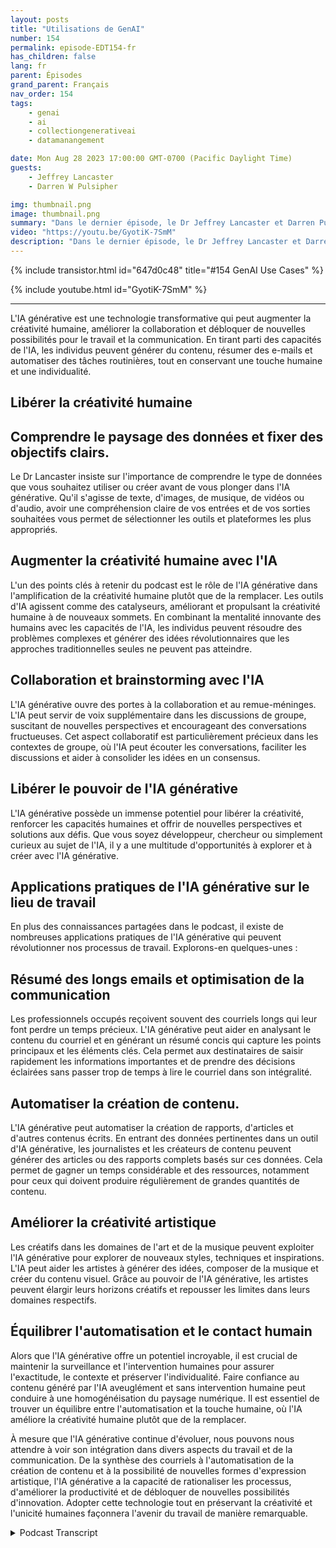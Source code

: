 ```yaml
---
layout: posts
title: "Utilisations de GenAI"
number: 154
permalink: episode-EDT154-fr
has_children: false
lang: fr
parent: Épisodes
grand_parent: Français
nav_order: 154
tags:
    - genai
    - ai
    - collectiongenerativeai
    - datamanangement

date: Mon Aug 28 2023 17:00:00 GMT-0700 (Pacific Daylight Time)
guests:
    - Jeffrey Lancaster
    - Darren W Pulsipher

img: thumbnail.png
image: thumbnail.png
summary: "Dans le dernier épisode, le Dr Jeffrey Lancaster et Darren Pulsipher explorent les cas d'utilisation pratiques de l'IA générative et comment elle peut libérer la créativité humaine dans divers domaines."
video: "https://youtu.be/GyotiK-7SmM"
description: "Dans le dernier épisode, le Dr Jeffrey Lancaster et Darren Pulsipher explorent les cas d'utilisation pratiques de l'IA générative et comment elle peut libérer la créativité humaine dans divers domaines."
---
```


<div>
{% include transistor.html id="647d0c48" title="#154 GenAI Use Cases" %}

{% include youtube.html id="GyotiK-7SmM" %}
</div>

---

L'IA générative est une technologie transformative qui peut augmenter la créativité humaine, améliorer la collaboration et débloquer de nouvelles possibilités pour le travail et la communication. En tirant parti des capacités de l'IA, les individus peuvent générer du contenu, résumer des e-mails et automatiser des tâches routinières, tout en conservant une touche humaine et une individualité.

## Libérer la créativité humaine

## Comprendre le paysage des données et fixer des objectifs clairs.

Le Dr Lancaster insiste sur l'importance de comprendre le type de données que vous souhaitez utiliser ou créer avant de vous plonger dans l'IA générative. Qu'il s'agisse de texte, d'images, de musique, de vidéos ou d'audio, avoir une compréhension claire de vos entrées et de vos sorties souhaitées vous permet de sélectionner les outils et plateformes les plus appropriés.

## Augmenter la créativité humaine avec l'IA

L'un des points clés à retenir du podcast est le rôle de l'IA générative dans l'amplification de la créativité humaine plutôt que de la remplacer. Les outils d'IA agissent comme des catalyseurs, améliorant et propulsant la créativité humaine à de nouveaux sommets. En combinant la mentalité innovante des humains avec les capacités de l'IA, les individus peuvent résoudre des problèmes complexes et générer des idées révolutionnaires que les approches traditionnelles seules ne peuvent pas atteindre.

## Collaboration et brainstorming avec l'IA

L'IA générative ouvre des portes à la collaboration et au remue-méninges. L'IA peut servir de voix supplémentaire dans les discussions de groupe, suscitant de nouvelles perspectives et encourageant des conversations fructueuses. Cet aspect collaboratif est particulièrement précieux dans les contextes de groupe, où l'IA peut écouter les conversations, faciliter les discussions et aider à consolider les idées en un consensus.

## Libérer le pouvoir de l'IA générative

L'IA générative possède un immense potentiel pour libérer la créativité, renforcer les capacités humaines et offrir de nouvelles perspectives et solutions aux défis. Que vous soyez développeur, chercheur ou simplement curieux au sujet de l'IA, il y a une multitude d'opportunités à explorer et à créer avec l'IA générative.

## Applications pratiques de l'IA générative sur le lieu de travail

En plus des connaissances partagées dans le podcast, il existe de nombreuses applications pratiques de l'IA générative qui peuvent révolutionner nos processus de travail. Explorons-en quelques-unes :

## Résumé des longs emails et optimisation de la communication

Les professionnels occupés reçoivent souvent des courriels longs qui leur font perdre un temps précieux. L'IA générative peut aider en analysant le contenu du courriel et en générant un résumé concis qui capture les points principaux et les éléments clés. Cela permet aux destinataires de saisir rapidement les informations importantes et de prendre des décisions éclairées sans passer trop de temps à lire le courriel dans son intégralité.

## Automatiser la création de contenu.

L'IA générative peut automatiser la création de rapports, d'articles et d'autres contenus écrits. En entrant des données pertinentes dans un outil d'IA générative, les journalistes et les créateurs de contenu peuvent générer des articles ou des rapports complets basés sur ces données. Cela permet de gagner un temps considérable et des ressources, notamment pour ceux qui doivent produire régulièrement de grandes quantités de contenu.

## Améliorer la créativité artistique

Les créatifs dans les domaines de l'art et de la musique peuvent exploiter l'IA générative pour explorer de nouveaux styles, techniques et inspirations. L'IA peut aider les artistes à générer des idées, composer de la musique et créer du contenu visuel. Grâce au pouvoir de l'IA générative, les artistes peuvent élargir leurs horizons créatifs et repousser les limites dans leurs domaines respectifs.

## Équilibrer l'automatisation et le contact humain

Alors que l'IA générative offre un potentiel incroyable, il est crucial de maintenir la surveillance et l'intervention humaines pour assurer l'exactitude, le contexte et préserver l'individualité. Faire confiance au contenu généré par l'IA aveuglément et sans intervention humaine peut conduire à une homogénéisation du paysage numérique. Il est essentiel de trouver un équilibre entre l'automatisation et la touche humaine, où l'IA améliore la créativité humaine plutôt que de la remplacer.

À mesure que l'IA générative continue d'évoluer, nous pouvons nous attendre à voir son intégration dans divers aspects du travail et de la communication. De la synthèse des courriels à l'automatisation de la création de contenu et à la possibilité de nouvelles formes d'expression artistique, l'IA générative a la capacité de rationaliser les processus, d'améliorer la productivité et de débloquer de nouvelles possibilités d'innovation. Adopter cette technologie tout en préservant la créativité et l'unicité humaines façonnera l'avenir du travail de manière remarquable.



<details>
<summary> Podcast Transcript </summary>

<p></p>

</details>
